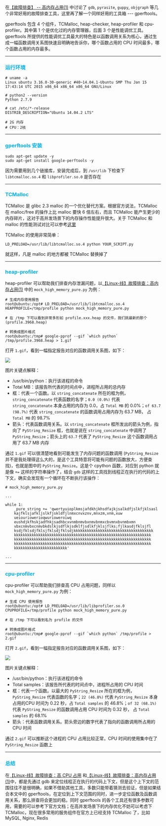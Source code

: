 在[【故障排查】 -- 高内存占用(1)](https://github.com/oooooxooooo/blog/blob/master/Linux/%E3%80%90Linux-%E7%BA%BF%E3%80%91%E6%95%85%E9%9A%9C%E6%8E%92%E6%9F%A5%EF%BC%9A%E9%AB%98%E5%86%85%E5%AD%98%E5%8D%A0%E7%94%A8(1).md)
中讨论了 `gdb`, `pyrasite`, `guppy`, `objgraph` 等几个非常好用的故障排查工具，这里再了解一个同样好用的工具箱 --- gperftools。

gperftools 包含 4 个组件，TCMalloc, heap-checker, heap-profiler 和 cpu-profiler。其中第 1 个是优化过的内存管理器，后面 3 个是性能调优工具。gperftools 所提供的性能调优工具最大的特色是以函数调用关系为核心，通过生成一幅函数调用关系图快速且明确地告诉你，哪个函数占用的 CPU 时间最多，哪个函数占用的内存最多。

---

### <font color=#00b0f0>运行环境</font>

```
# uname -a
Linux ubuntu 3.16.0-30-generic #40~14.04.1-Ubuntu SMP Thu Jan 15 17:43:14 UTC 2015 x86_64 x86_64 x86_64 GNU/Linux

# python2 --version
Python 2.7.9

# cat /etc/*-release
DISTRIB_DESCRIPTION="Ubuntu 14.04.2 LTS"

# 2G 内存
# CPU：2核
```

---

### <font color=#00b0f0>gperftools 安装</font>

```
sudo apt-get update -y
sudo apt-get install google-perftools -y
```

因为需要用到几个链接库，安装完成后，到 `/usr/lib` 下检查下 `libtcmalloc.so.4` 和 `libprofiler.so.0` 是否存在

---

### <font color=#00b0f0>TCMalloc</font>

TCMalloc 是 glibc 2.3 malloc 的一个优化替代方案。根据官方说法，TCMalloc 在 malloc/free 的操作上比 malloc 要快 6 倍左右，而且 TCMalloc 能产生更少的内存碎片，这对于高并发场景下的内存操作性能提升很大。关于 TCMalloc 和 malloc 的性能测试对比可以参考[这里](https://gperftools.github.io/gperftools/tcmalloc.html)

TCMalloc 的使用非常简单：

```
LD_PRELOAD=/usr/lib/libtcmalloc.so.4 python YOUR_SCRIPT.py
```

就这样，凡是 malloc 的地方都被 TCMalloc 替换掉了

---

### <font color=#00b0f0>heap-profiler</font>

heap-profiler 可以帮助我们排查内存泄漏问题，以[【Linux-线】故障排查：高内存占用(1)](https://github.com/oooooxooooo/blog/blob/master/Linux/%E3%80%90Linux-%E7%BA%BF%E3%80%91%E6%95%85%E9%9A%9C%E6%8E%92%E6%9F%A5%EF%BC%9A%E9%AB%98%E5%86%85%E5%AD%98%E5%8D%A0%E7%94%A8(1).md)
中的 `mock_high_memory_pure.py` 为例：

```
# 生成内存使用报告
root@ubuntu:/opt# LD_PRELOAD=/usr/lib/libtcmalloc.so.4 HEAPPROFILE=/tmp/profile python mock_high_memory_pure.py

# 在 /tmp 下可以看到非常多形如 profile.xxx.heap 的文件，我们挑最新的那个 (profile.3968.heap)

# 转换成图片格式
root@ubuntu:/tmp# google-pprof --gif `which python` /tmp/profile.3968.heap > 1.gif
```

打开 `1.gif`，看到一幅指定报告对应的函数调用关系图，如下：

![](https://raw.githubusercontent.com/oooooxooooo/picture/master/1.gif)

图片关键点解释：
- /usr/bin/python：执行该进程的命令
- Total MB：该报告所代表的时间点中，进程所占用的总内存
- 框：代表一个函数。以 `string_concatenate` 所在的框为例，`string_concatenate` 代表函数的名字；`0.0 (0.0%)` 代表 `string_concatenate` 本身占用的内存为 0.0，占 `Total MB` 的 0.0%；`of 63.7 (98.7%)` 代表 `string_concatenate` 的函数调用占用内存为 63.7 MB，
占 `Total MB` 的 98.7%
- 箭头：代表函数调用关系。以 `string_concatenate` 框所发出的箭头为例，指向了 `PyString_Resize` 框，也就是说在 `string_concatenate` 中调用了 `PyString_Resize`；箭头上的 `63.7` 代表了 `PyString_Resize` 这个函数调用占用了 63.7 MB 内存

通过 `1.gif` 可以很清楚地看到可能发生了内存问题的函数调用 (`PyString_Resize` 并不是我处理得这么大的，是这个工具特意将可能有问题的函数放大，方便查找)，也就是图中的 `PyString_Resize`。这是个 cpython 函数，对应到 python 就是像 `+=` 这样的字符串操作了，结合 `gdb` 这样的工具找到线程正在执行的代码的上下文，确实会发现有一个循环在不断执行该操作：

```
# mock_high_memory_pure.py

...

while 1:
    _pure_string += 'qwertyuioplkmsjafdkhjkhsdfajkjsalkdfjslkfjklsasl
    kajfklsjafkljslkfjskldfjlnmxcnvxznv,mnxzm,vnm,xuw
    ueiouriowerioqwurioweroiwq
    eushdjkfhskjadfhkjsadhbcxvnmbnmvbxnmvbnmxcbvmnxbvnmbxmn
    vbxcnmvbxcnmvbkdslkjsdflkjsdklfjsdlkfjklsjflks;fjlkasdjfklsjfl
    ksdjfklsdjfklsjfklsdjfklsdjkkkkkkkkkkkkkkkkkkkkkkkkkkkkkkkkkkkk
    kkkkkkkkkkkkkkkkkkkkkkkkkkkkkkkkkkkkkkkkkkkkkkkkkkkkkkkkkkkkkk
    kkkkkkkkkkkkkkkkkkkkkkkkkkkkkkkkkkkkkkkkkkkkkkkkkkkkkkkkkkkkkk
    kkkkkkkkkkkkkkkkkkkkkkkkkkkkkkkkkkkkkkkkkkkkkkkkkkkkkkkkkkkkkk
    kkkkkkkkkkkkkkkkkkkkkkkk'

...
```
---

### <font color=#00b0f0>cpu-profiler</font>

cpu-profiler 可以帮助我们排查高 CPU 占用问题，同样以 `mock_high_memory_pure.py` 为例：

```
# 生成 CPU 使用报告
root@ubuntu:/opt# LD_PRELOAD=/usr/lib/libprofiler.so.0  CPUPROFILE=/tmp/profile python mock_high_memory_pure.py

# 在 /tmp 下可以看到名为 profile 的文件

# 转换成图片格式
root@ubuntu:/tmp# google-pprof --gif `which python` /tmp/profile > 2.gif
```

打开 `2.gif`，看到一幅指定报告对应的函数调用关系图，如下：

![](https://raw.githubusercontent.com/oooooxooooo/picture/master/2.gif)


图片关键点解释：
- /usr/bin/python：执行该进程的命令
- Total samples：该报告所代表的时间点中，进程所占用的 CPU 时间
- 框：代表一个函数。以最大的 `PyString_Resize` 所在的框为例，`PyString_Resize` 代表函数的名字；`22 (46.8%)` 代表 `PyString_Resize` 本身占用的CPU 时间为 0.22 秒，占 `Total samples` 的 46.8%；`of 32 (68.1%)` 代表 `PyString_Resize` 的函数调用占用 CPU 时间为 0.32 秒，
占 `Total samples` 的 68.1%
- 箭头：代表函数调用关系。箭头旁边的数字代表了指向的函数调用所占用的 CPU 时间

通过 `2.gif` 可以推断这个进程的 CPU 占用比较正常，CPU 时间的使用集中在了 `PyString_Resize` 函数上

---

### <font color=#00b0f0>总结</font>

在[【Linux-线】故障排查：高 CPU 占用](https://github.com/oooooxooooo/blog/blob/master/Linux/%E3%80%90Linux-%E7%BA%BF%E3%80%91%E6%95%85%E9%9A%9C%E6%8E%92%E6%9F%A5%EF%BC%9A%E9%AB%98%20CPU%20%E5%8D%A0%E7%94%A8.md) 和[【Linux-线】故障排查：高内存占用(1)](https://github.com/oooooxooooo/blog/blob/master/Linux/%E3%80%90Linux-%E7%BA%BF%E3%80%91%E6%95%85%E9%9A%9C%E6%8E%92%E6%9F%A5%EF%BC%9A%E9%AB%98%E5%86%85%E5%AD%98%E5%8D%A0%E7%94%A8(1).md)中，都是先通过 gdb 来定位线程正在执行的代码上下文，但是这个上下文的范围往往不是很明确，如果不借助其他工具，多数只能带着猜测去验证，但是如果结合本文中的 gperftools，在定位到上下文范围的同时，进一步定位函数及函数调用关系，那么排查将会更加的稳。同时 gperftools 的各个工具还有很多参数可用，需要的可以参考下官方文档；在高并发场景下的内存优化不妨可以考虑下 TCMalloc，现在很多常用的服务组件在官方上已经支持 TCMalloc 了，比如 MySQL, Nginx, Redis

